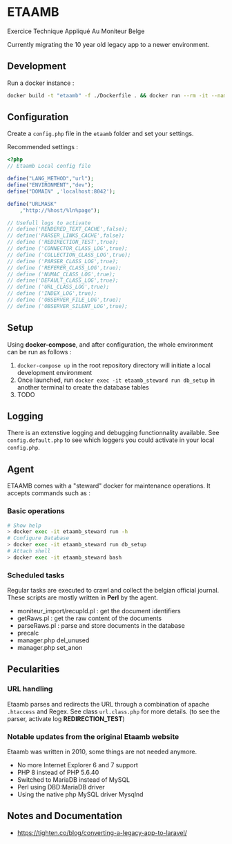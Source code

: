 # ETAAMB
Exercice Technique Appliqué Au Moniteur Belge

Currently migrating the 10 year old legacy app to a newer environment.

## Development
Run a docker instance :
```bash
docker build -t "etaamb" -f ./Dockerfile . && docker run --rm -it --name etaamb etaamb
```

## Configuration
Create a `config.php` file in the `etaamb` folder and set your settings.


Recommended settings :

```php
<?php
// Etaamb Local config file

define("LANG_METHOD","url");
define("ENVIRONMENT","dev");
define("DOMAIN" ,'localhost:8042');

define("URLMASK"
    ,"http://%host/%ln%page");

// Usefull logs to activate
// define('RENDERED_TEXT_CACHE',false);
// define('PARSER_LINKS_CACHE',false);
// define ('REDIRECTION_TEST',true);
// define ('CONNECTOR_CLASS_LOG',true);
// define ('COLLECTION_CLASS_LOG',true);
// define ('PARSER_CLASS_LOG',true);
// define ('REFERER_CLASS_LOG',true);
// define ('NUMAC_CLASS_LOG',true);
// define('DEFAULT_CLASS_LOG',true);
// define ('URL_CLASS_LOG',true);
// define ('INDEX_LOG',true);
// define ('OBSERVER_FILE_LOG',true);
// define ('OBSERVER_SILENT_LOG',true);
```

## Setup
Using **docker-compose**, and after configuration, the whole environment can be run as follows :

1. `docker-compose up` in the root repository directory will initiate a local development environment
2. Once launched, run `docker exec -it etaamb_steward run db_setup` in another terminal to create the database tables
3. TODO

## Logging
There is an extenstive logging and debugging functionnality available. See `config.default.php` to see which loggers you could activate in your local `config.php`.

## Agent
ETAAMB comes with a "steward" docker for maintenance operations. It accepts commands such as :

### Basic operations
```bash
# Show help
> docker exec -it etaamb_steward run -h
# Configure Database
> docker exec -it etaamb_steward run db_setup
# Attach shell
> docker exec -it etaamb_steward bash
```

### Scheduled tasks
Regular tasks are executed to crawl and collect the belgian official journal.
These scripts are mostly written in **Perl** by the agent.

- moniteur_import/recupId.pl : get the document identifiers
- getRaws.pl : get the raw content of the documents
- parseRaws.pl : parse and store documents in the database
- precalc
- manager.php del_unused
- manager.php set_anon



## Pecularities
### URL handling
Etaamb parses and redirects the URL through a combination of apache `.htaccess` and Regex. See class `url.class.php` for more details. (to see the parser, activate log **REDIRECTION_TEST**)

### Notable updates from the original Etaamb website
Etaamb was written in 2010, some things are not needed anymore.

- No more Internet Explorer 6 and 7 support
- PHP 8 instead of PHP 5.6.40
- Switched to MariaDB instead of MySQL
- Perl using DBD:MariaDB driver
- Using the native php MySQL driver Mysqlnd

## Notes and Documentation
- https://tighten.co/blog/converting-a-legacy-app-to-laravel/

